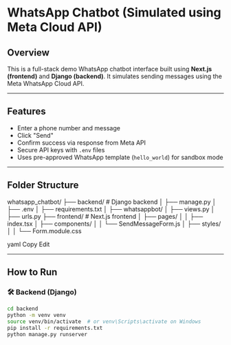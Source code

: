# WhatsApp Chatbot (Simulated using Meta Cloud API)

## Overview
This is a full-stack demo WhatsApp chatbot interface built using **Next.js (frontend)** and **Django (backend)**. It simulates sending messages using the Meta WhatsApp Cloud API.

---

## Features

- Enter a phone number and message
- Click "Send"
- Confirm success via response from Meta API
- Secure API keys with `.env` files
- Uses pre-approved WhatsApp template (`hello_world`) for sandbox mode

---

## Folder Structure

whatsapp_chatbot/
├── backend/ # Django backend
│ ├── manage.py
│ ├── .env
│ ├── requirements.txt
│ ├── whatsappbot/
│ ├── views.py
│ ├── urls.py
├── frontend/ # Next.js frontend
│ ├── pages/
│ │ ├── index.tsx
│ ├── components/
│ │ └── SendMessageForm.js
│ ├── styles/
│ │ └── Form.module.css

yaml
Copy
Edit



---

## How to Run

### 🛠 Backend (Django)
```bash
cd backend
python -m venv venv
source venv/bin/activate  # or venv\Scripts\activate on Windows
pip install -r requirements.txt
python manage.py runserver
